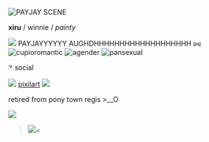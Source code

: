 ![PAYJAY SCENE](https://cdn.discordapp.com/attachments/1277582244478980156/1312751924755562497/Screenshot_2024_1130_132148.png?ex=674da300&is=674c5180&hm=050508653c77ae73883f6ea238e8bfdf7521d38e2cb3282109adcf335ac4a16a&)

**xiru** / winnie / *painty*

![](https://i.ibb.co/tsNw7RC/22-F9-D32-B-76-F1-41-A6-835-C-3-BA1-DC63-D45-F.gif) PAYJAYYYYYY AUGHDHHHHHHHHHHHHHHHHHHH ⪩⪨
![cupioromantic](https://64.media.tumblr.com/073828745b519cdd3f711ea6412814e6/8ad90ffd9c5228ee-22/s75x75_c1/a057801eeeec27636074e114af4a041f3e50a554.pnj) ![agender](https://64.media.tumblr.com/1ca04cebb0e8b8a73e05e61a7d1e5d9f/f8fe48411339d1b7-42/s75x75_c1/a43a07f4103128aba84d9d0ffd0a891cf5653c31.pnj) ![pansexual](https://64.media.tumblr.com/aa64c9f163bc2ac7d80e1fc72711ce53/c210fbb653ff44a2-78/s75x75_c1/dcb2083661447fbae77ddbbfaed1f5e6b9617d1b.pnj) 

𝄢 social

![](https://i.ibb.co/4tRhkjd/23-E0791-E-F67-D-42-A8-AFCF-2401-A1533592.png) [pixilart](https://www.pixilart.com/nenetism) ![](https://i.ibb.co/4tRhkjd/23-E0791-E-F67-D-42-A8-AFCF-2401-A1533592.png)

retired from pony town regis >__O

![](https://64.media.tumblr.com/de48c10d82f8c2cadfda2796c6ab13b7/273f50112f8b00b0-fb/s75x75_c1/60f7177588abc6f14f20927fcd613cd18ed2c2ec.gifv)

>![](https://64.media.tumblr.com/9da99e8a95a5de959dc7c98127012931/e2b52ef20aeb8f7b-3a/s250x400/71736763bc3c2e4343dbef3f06dadb268cd63e13.gifv)<
